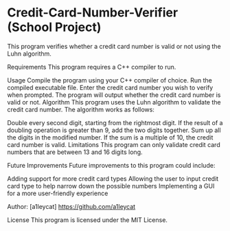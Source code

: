 # Credit-Card-Number-Verifier (School Project)
This program verifies whether a credit card number is valid or not using the Luhn algorithm.

Requirements
This program requires a C++ compiler to run.

Usage
Compile the program using your C++ compiler of choice.
Run the compiled executable file.
Enter the credit card number you wish to verify when prompted.
The program will output whether the credit card number is valid or not.
Algorithm
This program uses the Luhn algorithm to validate the credit card number. The algorithm works as follows:

Double every second digit, starting from the rightmost digit.
If the result of a doubling operation is greater than 9, add the two digits together.
Sum up all the digits in the modified number.
If the sum is a multiple of 10, the credit card number is valid.
Limitations
This program can only validate credit card numbers that are between 13 and 16 digits long.

Future Improvements
Future improvements to this program could include:

Adding support for more credit card types
Allowing the user to input credit card type to help narrow down the possible numbers
Implementing a GUI for a more user-friendly experience

Author:
[a1leycat]
https://github.com/a1leycat

License
This program is licensed under the MIT License.
